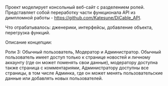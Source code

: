 Проект моделирует консольный веб-сайт с разделением ролей. Представляет собой переработку части функционала API из димпломной работы - https://github.com/Katesune/DiCable_API.

Что отрабатывалось: дженерики, интерфейсы, добавление объекта, перегрузка функций.

Описание концепции:

Роли 3: Обычный пользователь, Модератор и Администратор. Обычный пользователь имеет доступ только к странице новостей и личному аккаунту (где он может поменять свои данные), модератору доступна также страница с комментариями, Администратору доступны все страницы, в том числе Админка, где он может менять пользовательские данные или добавлять новых пользователей.